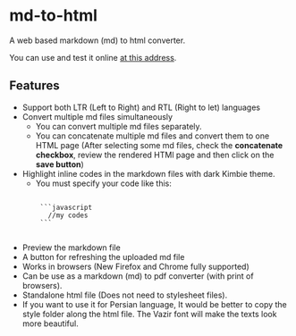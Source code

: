 # md-to-html
A web based markdown (md) to html converter.

You can use and test it online [at this address](http://ashkanph.github.io/md-to-html).

## Features
* Support both LTR (Left to Right) and RTL (Right to let) languages
* Convert multiple md files simultaneously
  * You can convert multiple md files separately.
  * You can concatenate multiple md files and convert them to one HTML page (After selecting some md files, check the <strong>concatenate checkbox</strong>, review the rendered HTMl page and then click on the <strong>save button</strong>)
* Highlight inline codes in the markdown files with dark Kimbie theme.
  * You must specify your code like this:
     <pre lang="no-highlight"><code>
     ```javascript
       //my codes
     ```
     </code></pre>
* Preview the markdown file
* A button for refreshing the uploaded md file 
* Works in browsers (New Firefox and Chrome fully supported)
* Can be use as a markdown (md) to pdf converter (with print of browsers).
* Standalone html file (Does not need to stylesheet files).
 * If you want to use it for Persian language, It would be better to copy the 
   style folder along the html file. The Vazir font will make the texts look more 
   beautiful.  

